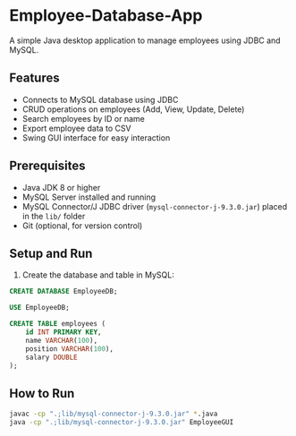 # Employee-Database-App

A simple Java desktop application to manage employees using JDBC and MySQL.

## Features

- Connects to MySQL database using JDBC
- CRUD operations on employees (Add, View, Update, Delete)
- Search employees by ID or name
- Export employee data to CSV
- Swing GUI interface for easy interaction

## Prerequisites

- Java JDK 8 or higher
- MySQL Server installed and running
- MySQL Connector/J JDBC driver (`mysql-connector-j-9.3.0.jar`) placed in the `lib/` folder
- Git (optional, for version control)

## Setup and Run

1. Create the database and table in MySQL:

```sql
CREATE DATABASE EmployeeDB;

USE EmployeeDB;

CREATE TABLE employees (
    id INT PRIMARY KEY,
    name VARCHAR(100),
    position VARCHAR(100),
    salary DOUBLE
);
```
## How to Run
 ```bash
 javac -cp ".;lib/mysql-connector-j-9.3.0.jar" *.java
 java -cp ".;lib/mysql-connector-j-9.3.0.jar" EmployeeGUI
 ```